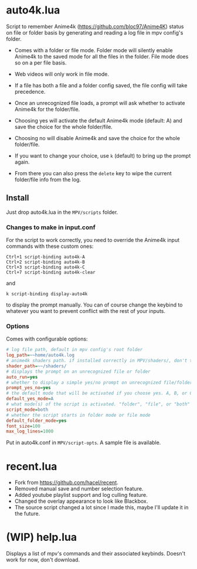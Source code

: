 # auto4k.lua

Script to remember Anime4k (https://github.com/bloc97/Anime4K) status on file or folder basis by generating and reading a log file in mpv config's folder.

* Comes with a folder or file mode. Folder mode will silently enable Anime4k to the saved mode for all the files in the folder. File mode does so on a per file basis.
* Web videos will only work in file mode.
* If a file has both a file and a folder config saved, the file config will take precedence.

* Once an unrecognized file loads, a prompt will ask whether to activate Anime4k for the folder/file.
* Choosing yes will activate the default Anime4k mode (default: A) and save the choice for the whole folder/file.
* Choosing no will disable Anime4k and save the choice for the whole folder/file.
* If you want to change your choice, use `k` (default) to bring up the prompt again.
* From there you can also press the `delete` key to wipe the current folder/file info from the log.

## Install

Just drop auto4k.lua in the `MPV/scripts` folder.

### Changes to make in input.conf

For the script to work correctly, you need to override the Anime4k input commands with these custom ones:

```
Ctrl+1 script-binding auto4k-A
Ctrl+2 script-binding auto4k-B
Ctrl+3 script-binding auto4k-C
Ctrl+7 script-binding auto4k-clear
```
and
```
k script-binding display-auto4k
```

to display the prompt manually.
You can of course change the keybind to whatever you want to prevent conflict with the rest of your inputs.

### Options

Comes with configurable options:

```ini
# log file path, default in mpv config's root folder
log_path=~~home/auto4k.log
# anime4k shaders path. if installed correctly in MPV/shaders/, don't touch anything
shader_path=~~/shaders/
# displays the prompt on an unrecognized file or folder
auto_run=yes
# whether to display a simple yes/no prompt on unrecognized file/folder, or a more detailed prompt with all modes
prompt_yes_no=yes
# the default mode that will be activated if you choose yes. A, B, or C
default_yes_mode=A
# what mode(s) of the script is activated. "folder", "file", or "both"
script_mode=both
# whether the script starts in folder mode or file mode
default_folder_mode=yes
font_size=100
max_log_lines=1000
```

Put in auto4k.conf in `MPV/script-opts`. A sample file is available.

# recent.lua

* Fork from https://github.com/hacel/recent.
* Removed manual save and number selection feature.
* Added youtube playlist support and log culling feature.
* Changed the overlay appearance to look like Blackbox.
* The source script changed a lot since I made this, maybe I'll update it in the future.

# (WIP) help.lua

Displays a list of mpv's commands and their associated keybinds. Doesn't work for now, don't download.